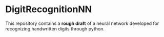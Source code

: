 # DigitRecognitionNN
This repository contains a **rough draft** of a neural network developed for recognizing handwritten digits through python.
